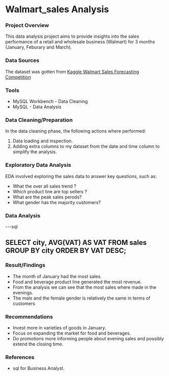 # Walmart_sales Analysis

### Project Overview

This data analysis project aims to provide insights into the sales performance of a retail and wholesale business (Walmart) for 3 months (January, Feburary and March).

### Data Sources

The dataset was gotten from [Kaggle Walmart Sales Forecasting Competition](https://www.kaggle.com/c/walmart-recruiting-store-sales-forecasting)

### Tools

- MySQL Workbench - Data Cleaning
- MySQL - Data Analysis

### Data Cleaning/Preparation

In the data cleaning phase, the following actions where performed:
1. Data loading and inspection.
2. Adding extra columns to my dataset from the date and time column to simplify the analysis.

### Exploratory Data Analysis

EDA involved exploring the sales data to answer key questions, such as:

- What the over all sales trend ?
- Which product line are top sellers ?
- What are the peak sales perods?
- What gender has the majority customers? 
  
### Data Analysis

---sql

 SELECT
		city,
        AVG(VAT) AS VAT
	FROM sales
        GROUP BY city
        ORDER BY VAT DESC;
---

### Result/Findings

- The month of January had the most sales.
- Food and beverage product line generated the most revenue.
- From the analysis we can see that the most sales where made in the evenings.
- The male and the female gender is relatively the same in terms of customers


### Recommendations

- Invest more in varieties of goods in January.
- Focus on expanding the market for food and beverages.
- Do promotions more informing people about evening sales and possibly extend the closing time.
  

### References

- sql for Business Analyst.
